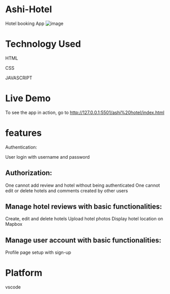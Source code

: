 # Ashi-Hotel
Hotel booking App 
![image](https://user-images.githubusercontent.com/89559467/220000963-7d153da1-4bdb-4651-9264-8151ae0e2cf6.png)


# Technology Used
 HTML
 
 CSS
 
 JAVASCRIPT 

# Live Demo

To see the app in action, go to http://127.0.0.1:5501/ashi%20hotel/index.html

# features

Authentication:

User login with username and password


## Authorization:

One cannot add review and hotel without being authenticated
One cannot edit or delete hotels and comments created by other users


## Manage hotel reviews with basic functionalities:

Create, edit and delete hotels
Upload hotel photos
Display hotel location on Mapbox


## Manage user account with basic functionalities:
Profile page setup with sign-up

# Platform

vscode
